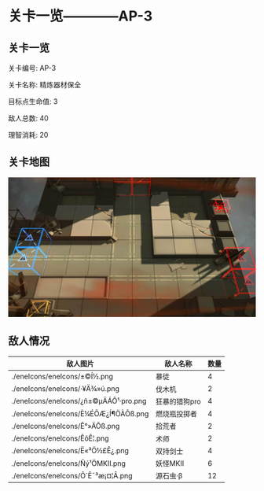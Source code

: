 # 关卡一览————AP-3


## 关卡一览

关卡编号: AP-3

关卡名称: 精炼器材保全

目标点生命值: 3

敌人总数: 40

理智消耗: 20


## 关卡地图
![AP-3](./oprMap/AP-3.png)

## 敌人情况

| 敌人图片 | 敌人名称 | 数量  |
|---------|-----|-----|
| ./eneIcons/eneIcons/±©Í½.png| 暴徒  |   4  |
| ./eneIcons/eneIcons/·¥Ä¾»ú.png| 伐木机  |   2  |
| ./eneIcons/eneIcons/¿ñ±©µÄÁÔ¹·pro.png| 狂暴的猎狗pro  |   4  |
| ./eneIcons/eneIcons/È¼ÉÕÆ¿Í¶ÖÀÕß.png| 燃烧瓶投掷者  |   4  |
| ./eneIcons/eneIcons/Ê°»ÄÕß.png| 拾荒者  |   2  |
| ./eneIcons/eneIcons/ÊõÊ¦.png| 术师  |   2  |
| ./eneIcons/eneIcons/Ë«³Ö½£Ê¿.png| 双持剑士  |   4  |
| ./eneIcons/eneIcons/Ñý¹ÖMKII.png| 妖怪MKII  |   6  |
| ./eneIcons/eneIcons/Ô´Ê¯³æ¡¤¦Â.png| 源石虫·β  |   12  |
